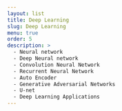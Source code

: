 ```yaml
---
layout: list
title: Deep Learning
slug: Deep Learning
menu: true
order: 5
description: >
  - Neural network
  - Deep Neural network
  - Convolution Neural Network
  - Recurrent Neural Network
  - Auto Encoder
  - Generative Adversarial Networks
  - U-net
  - Deep Learning Applications
---
```


